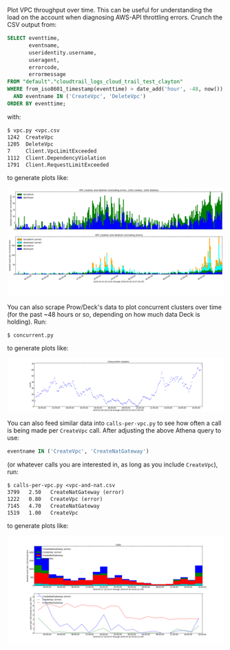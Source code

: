 Plot VPC throughput over time.
This can be useful for understanding the load on the account when diagnosing AWS-API throttling errors.
Crunch the CSV output from:

```sql
SELECT eventtime,
       eventname,
       useridentity.username,
       useragent,
       errorcode,
       errormessage
FROM "default"."cloudtrail_logs_cloud_trail_test_clayton"
WHERE from_iso8601_timestamp(eventtime) > date_add('hour', -48, now())
  AND eventname IN ('CreateVpc', 'DeleteVpc')
ORDER BY eventtime;
```

with:


```console
$ vpc.py <vpc.csv
1242  CreateVpc
1205  DeleteVpc
7     Client.VpcLimitExceeded
1112  Client.DependencyViolation
1791  Client.RequestLimitExceeded
```

to generate plots like:

![](vpc.png)

You can also scrape Prow/Deck's data to plot concurrent clusters over time (for the past ~48 hours or so, depending on how much data Deck is holding).
Run:

```console
$ concurrent.py
```

to generate plots like:

![](concurrent.png)

You can also feed similar data into `calls-per-vpc.py` to see how often a call is being made per `CreateVpc` call.
After adjusting the above Athena query to use:

```sql
eventname IN ('CreateVpc', 'CreateNatGateway')
```

(or whatever calls you are interested in, as long as you include `CreateVpc`), run:

```console
$ calls-per-vpc.py <vpc-and-nat.csv
3799   2.50   CreateNatGateway (error)
1222   0.80   CreateVpc (error)
7145   4.70   CreateNatGateway
1519   1.00   CreateVpc
```

to generate plots like:

![](calls-per-vpc.png)
